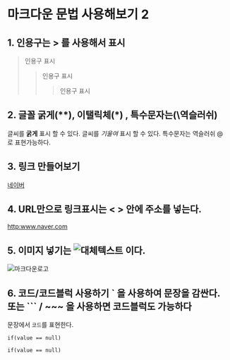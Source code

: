 # 마크다운 문법 사용해보기 2

## 1. 인용구는 > 를 사용해서 표시 

> 인용구 표시
>> 인용구 표시
>>> 인용구 표시

## 2. 글꼴 굵게(**), 이탤릭체(*) , 특수문자는(\역슬러쉬)

글씨를 **굵게** 표시 할 수 있다.
글씨를 *기울여* 표시 할 수 있다. 
특수문자는 역슬러쉬 \@ 로 표현가능하다.

## 3. 링크 만들어보기 


[네이버](http:wwww.naver.com "네이버임")

## 4. URL만으로 링크표시는 < > 안에 주소를 넣는다.

<http:www.naver.com>

## 5. 이미지 넣기는 ![대체텍스트](이미지경로 "이미지제목") 이다. 

![마크다운로고](https://raw.github.com/dcurtis/markdown-mark/master/png/208X128.png)

## 6. 코드/코드블럭 사용하기 ` 을 사용하여 문장을 감싼다. 또는 ``` / ~~~ 을 사용하면 코드블럭도 가능하다

문장에서 `코드`를 표현한다.

```
if(value == null) 
```

~~~
if(value == null) 
~~~


